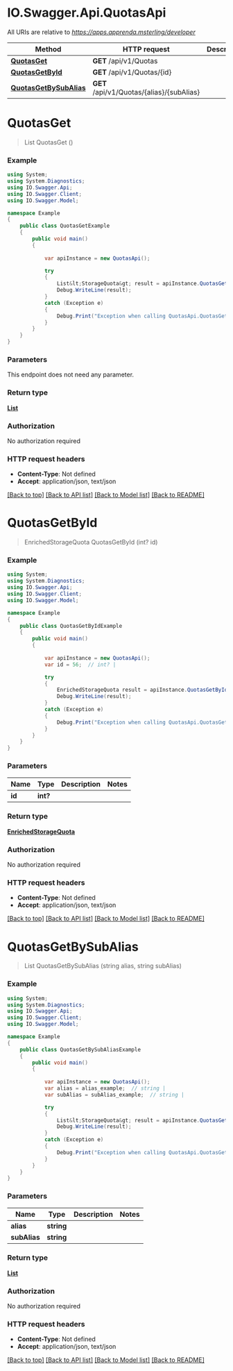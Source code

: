 # IO.Swagger.Api.QuotasApi

All URIs are relative to *https://apps.apprenda.msterling/developer*

Method | HTTP request | Description
------------- | ------------- | -------------
[**QuotasGet**](QuotasApi.md#quotasget) | **GET** /api/v1/Quotas | 
[**QuotasGetById**](QuotasApi.md#quotasgetbyid) | **GET** /api/v1/Quotas/{id} | 
[**QuotasGetBySubAlias**](QuotasApi.md#quotasgetbysubalias) | **GET** /api/v1/Quotas/{alias}/{subAlias} | 


<a name="quotasget"></a>
# **QuotasGet**
> List<StorageQuota> QuotasGet ()



### Example
```csharp
using System;
using System.Diagnostics;
using IO.Swagger.Api;
using IO.Swagger.Client;
using IO.Swagger.Model;

namespace Example
{
    public class QuotasGetExample
    {
        public void main()
        {
            
            var apiInstance = new QuotasApi();

            try
            {
                List&lt;StorageQuota&gt; result = apiInstance.QuotasGet();
                Debug.WriteLine(result);
            }
            catch (Exception e)
            {
                Debug.Print("Exception when calling QuotasApi.QuotasGet: " + e.Message );
            }
        }
    }
}
```

### Parameters
This endpoint does not need any parameter.

### Return type

[**List<StorageQuota>**](StorageQuota.md)

### Authorization

No authorization required

### HTTP request headers

 - **Content-Type**: Not defined
 - **Accept**: application/json, text/json

[[Back to top]](#) [[Back to API list]](../README.md#documentation-for-api-endpoints) [[Back to Model list]](../README.md#documentation-for-models) [[Back to README]](../README.md)

<a name="quotasgetbyid"></a>
# **QuotasGetById**
> EnrichedStorageQuota QuotasGetById (int? id)



### Example
```csharp
using System;
using System.Diagnostics;
using IO.Swagger.Api;
using IO.Swagger.Client;
using IO.Swagger.Model;

namespace Example
{
    public class QuotasGetByIdExample
    {
        public void main()
        {
            
            var apiInstance = new QuotasApi();
            var id = 56;  // int? | 

            try
            {
                EnrichedStorageQuota result = apiInstance.QuotasGetById(id);
                Debug.WriteLine(result);
            }
            catch (Exception e)
            {
                Debug.Print("Exception when calling QuotasApi.QuotasGetById: " + e.Message );
            }
        }
    }
}
```

### Parameters

Name | Type | Description  | Notes
------------- | ------------- | ------------- | -------------
 **id** | **int?**|  | 

### Return type

[**EnrichedStorageQuota**](EnrichedStorageQuota.md)

### Authorization

No authorization required

### HTTP request headers

 - **Content-Type**: Not defined
 - **Accept**: application/json, text/json

[[Back to top]](#) [[Back to API list]](../README.md#documentation-for-api-endpoints) [[Back to Model list]](../README.md#documentation-for-models) [[Back to README]](../README.md)

<a name="quotasgetbysubalias"></a>
# **QuotasGetBySubAlias**
> List<StorageQuota> QuotasGetBySubAlias (string alias, string subAlias)



### Example
```csharp
using System;
using System.Diagnostics;
using IO.Swagger.Api;
using IO.Swagger.Client;
using IO.Swagger.Model;

namespace Example
{
    public class QuotasGetBySubAliasExample
    {
        public void main()
        {
            
            var apiInstance = new QuotasApi();
            var alias = alias_example;  // string | 
            var subAlias = subAlias_example;  // string | 

            try
            {
                List&lt;StorageQuota&gt; result = apiInstance.QuotasGetBySubAlias(alias, subAlias);
                Debug.WriteLine(result);
            }
            catch (Exception e)
            {
                Debug.Print("Exception when calling QuotasApi.QuotasGetBySubAlias: " + e.Message );
            }
        }
    }
}
```

### Parameters

Name | Type | Description  | Notes
------------- | ------------- | ------------- | -------------
 **alias** | **string**|  | 
 **subAlias** | **string**|  | 

### Return type

[**List<StorageQuota>**](StorageQuota.md)

### Authorization

No authorization required

### HTTP request headers

 - **Content-Type**: Not defined
 - **Accept**: application/json, text/json

[[Back to top]](#) [[Back to API list]](../README.md#documentation-for-api-endpoints) [[Back to Model list]](../README.md#documentation-for-models) [[Back to README]](../README.md)

